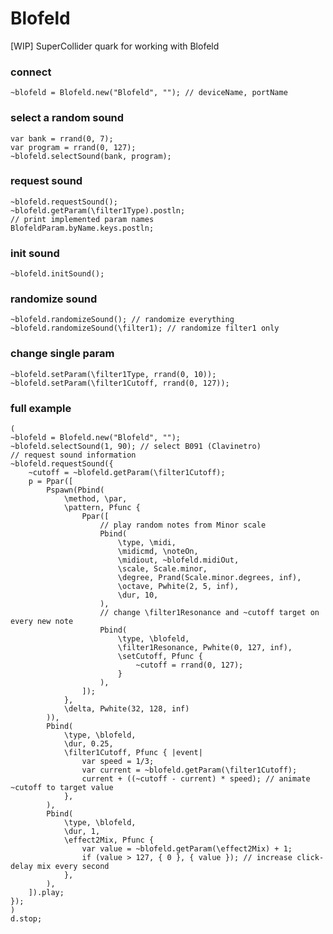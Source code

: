 # Blofeld
[WIP] SuperCollider quark for working with Blofeld

### connect
```supercollider
~blofeld = Blofeld.new("Blofeld", ""); // deviceName, portName
```
### select a random sound
```supercollider
var bank = rrand(0, 7);
var program = rrand(0, 127);
~blofeld.selectSound(bank, program);
```
### request sound
```supercollider
~blofeld.requestSound();
~blofeld.getParam(\filter1Type).postln;
// print implemented param names
BlofeldParam.byName.keys.postln;
```
### init sound
```supercollider
~blofeld.initSound();
```
### randomize sound
```supercollider
~blofeld.randomizeSound(); // randomize everything
~blofeld.randomizeSound(\filter1); // randomize filter1 only
```
### change single param
```supercollider
~blofeld.setParam(\filter1Type, rrand(0, 10));
~blofeld.setParam(\filter1Cutoff, rrand(0, 127));
```
### full example
```supercollider
(
~blofeld = Blofeld.new("Blofeld", "");
~blofeld.selectSound(1, 90); // select B091 (Clavinetro)
// request sound information
~blofeld.requestSound({
	~cutoff = ~blofeld.getParam(\filter1Cutoff);
	p = Ppar([
		Pspawn(Pbind(
			\method, \par,
			\pattern, Pfunc {
				Ppar([
					// play random notes from Minor scale
					Pbind(
						\type, \midi,
						\midicmd, \noteOn,
						\midiout, ~blofeld.midiOut,
						\scale, Scale.minor,
						\degree, Prand(Scale.minor.degrees, inf),
						\octave, Pwhite(2, 5, inf),
						\dur, 10,
					),
					// change \filter1Resonance and ~cutoff target on every new note
					Pbind(
						\type, \blofeld,
						\filter1Resonance, Pwhite(0, 127, inf),
						\setCutoff, Pfunc {
							~cutoff = rrand(0, 127);
						}
					),
				]);
			},
			\delta, Pwhite(32, 128, inf)
		)),
		Pbind(
			\type, \blofeld,
			\dur, 0.25,
			\filter1Cutoff, Pfunc { |event|
				var speed = 1/3;
				var current = ~blofeld.getParam(\filter1Cutoff);
				current + ((~cutoff - current) * speed); // animate ~cutoff to target value
			},
		),
		Pbind(
			\type, \blofeld,
			\dur, 1,
			\effect2Mix, Pfunc {
				var value = ~blofeld.getParam(\effect2Mix) + 1;
				if (value > 127, { 0 }, { value }); // increase click-delay mix every second
			},
		),
	]).play;
});
)
d.stop;
```
